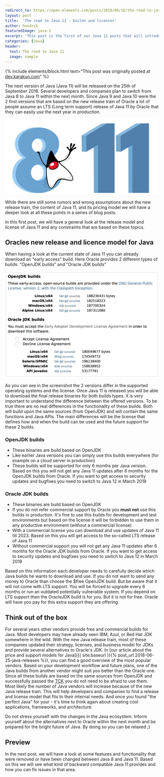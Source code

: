 ```yaml
---
redirect_to: https://open-elements.com/posts/2018/09/16/the-road-to-java-11-builds-and-licences/
layout: post
title:  'The road to Java 11 - builds and licences'
author: hendrik
featuredImage: java-2
excerpt: 'This post is the first of our Java 11 posts that will introduce all needed information about the next Java release. In this post you can find all needed information about the free and commercial versions of Java 11.'
categories: [Java]
header:
  text: The road to Java 11
  image: sample
---
```

{% include elements/block.html text="This post was originally posted at [dev.karakun.com](https://dev.karakun.com)" %}

The next version of Java (Java 11) will be released on the 25th of September 2018. Several developers and companies plan to switch from Java 8 to Java 11 within the next month. Since Java 9 and Java 10 were the 2 first versions that are based on the new release train of Oracle a lot of people assume an LTS (Long term support) release of Java 11 by Oracle that they can easily use the next year in production.

![Duke](/assets/posts/2018-09-16-java-11-licence/duke-11.jpg)

While there are still some rumors and wrong assumptions about the new release train, the content of Java 11, and its pricing model we will have a deeper look at all these points in a series of blog posts.

In this first post, we will have a general look at the release model and license of Java 11 and any constraints that are based on these topics.

## Oracles new release and licence model for Java

When having a look at the current state of Java 11 you can already download an "early access" build. Here Oracle provides 2 different types of builds: "OpenJDK builds" and "Oracle JDK builds"

![Current Java 11 early access downloads](/assets/posts/2018-09-16-java-11-licence/download.png)

As you can see in the screenshot the 2 versions differ in the supported operating systems and the license. Once Java 11 is released you will be able to download the final release binaries for both builds types. It is very important to understand the difference between the offered versions. To be true there are no real differences in the functionality of these builds. Both will build upon the same sources (from OpenJDK) and will contain the same functions and Java APIs. The main differences will be the license that defines how and when the build can be used and the future support for these 2 builds.

### OpenJDK builds

* These binaries are build based on OpenJDK
* Like earlier Java versions you can simply use this builds everywhere (for example on a cloud server in production)
* These builds will be supported for only 6 months per Java version. Based on this you will not get any Java 11 updates after 6 months for the OpenJDK builds from Oracle. If you want to get access to security updates and bugfixes you need to switch to Java 12 in March 2019

### Oracle JDK builds

* These binaries are build based on OpenJDK
* If you do not refer commercial support by Oracle you **must not** use this builds in production. It's fine to use this builds for development and test environments but based on the license it will be forbidden to use them in any productive environment (without a commercial license)
* With a commercial license you can download and use updates of Java 11 till 2023. Based on this you will get access to the so-called LTS release of Java 11
* Without commercial support you will not get any Java 11 updates after 6 months for the Oracle JDK builds from Oracle. If you want to get access to security updates and bugfixes you need to switch to Java 12 in March 2019

Based on this information each developer needs to carefully decide which Java builds he wants to download and use. If you do not want to send any money to Oracle than choose the $free OpenJDK build. But be aware that it will not come with LTS support. You will be forced to upgrade every 6 months or run an outdated potentially vulnerable system. If you depend on LTS support then the OracleJDK build is for you. But it is not for free. Oracle will have you pay for this extra support they are offering.

## Think out of the box

For several years other vendors provide free and commercial builds for Java. Most developers may have already seen IBM, Azul, or Red Hat JDK somewhere in the wild. With the new Java release train, most of these companies updated their strategy, licenses, and business model for JDKs and provide several alternatives to Oracle's JDK. In [our article about the price and support models for Java]({{ site.baseurl }}{% post_url 2018-06-25-java-releases %}), you can find a good overview of the most popular vendors. Based on your development workflow and future plans, one of the Java builds from another vendor might suit you better than the Oracle one. Since all these builds are based on the same sources from OpenJDK and successfully passed the [TCK](https://en.wikipedia.org/wiki/Technology_Compatibility_Kit) you do not need to be afraid to use them. Most likely the number of Java vendors will increase because of the new Java release train. This will help developers and companies to find a release and license model that fits to their internal needs. And once you found "the perfect Java" for your - it's time to think again about creating cool applications, frameworks, and architecture.

Do not stress yourself with the changes in the Java ecosystem. Inform yourself about the alternatives next to Oracle within the next month and be prepared for the bright future of Java. By doing so you can be relaxed ;)

## Preview

In the next post, we will have a look at some features and functionality that were removed or have been changed between Java 8 and Java 11. Based on this we will see what kind of backward compatible Java 11 provides and how you can fix issues in that area.
